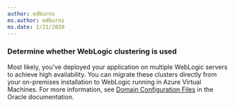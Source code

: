 ```yaml
---
author: edburns
ms.author: edburns
ms.date: 1/21/2020
---
```


### Determine whether WebLogic clustering is used

Most likely, you've deployed your application on multiple WebLogic servers to achieve high availability. You can migrate these clusters directly from your on-premises installation to WebLogic running in Azure Virtual Machines. For more information, see [Domain Configuration Files](https://docs.oracle.com/middleware/12213/wls/DOMCF/config_files.htm#DOMCF127) in the Oracle documentation.
